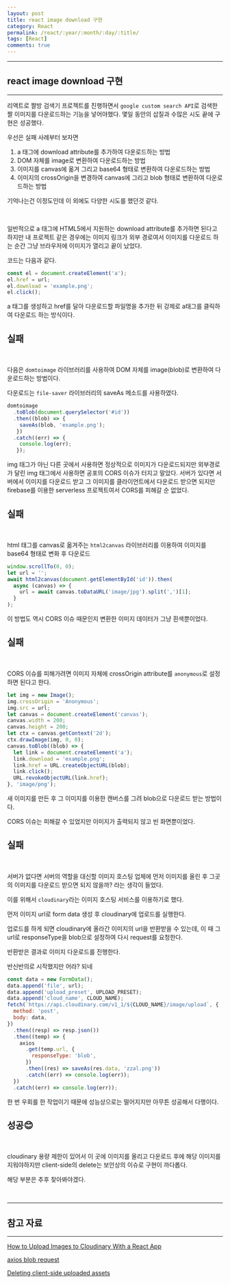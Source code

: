 ```yaml
---
layout: post
title: react image download 구현
category: React
permalink: /react/:year/:month/:day/:title/
tags: [React]
comments: true
---
```


---

## react image download 구현

---

리액트로 짤방 검색기 프로젝트를 진행하면서 `google custom search API`로 검색한 짤 이미지를 다운로드하는 기능을 넣어야했다. 몇일 동안의 삽질과 수많은 시도 끝에 구현은 성공했다.

우선은 실패 사례부터 보자면  

1. a 태그에 download attribute를 추가하여 다운로드하는 방법
2. DOM 자체를 image로 변환하여 다운로드하는 방법
3. 이미지를 canvas에 옮겨 그리고 base64 형태로 변환하여 다운로드하는 방법
4. 이미지의 crossOrigin을 변경하여 canvas에 그리고 blob 형태로 변환하여 다운로드하는 방법

기억나는건 이정도인데 이 외에도 다양한 시도를 했던것 같다.

<br>

일반적으로 a 태그에 HTML5에서 지원하는 download attribute를 추가하면 된다고 하지만 내 프로젝트 같은 경우에는 이미지 링크가 외부 경로여서 이미지를 다운로드 하는 순간 그냥 브라우저에 이미지가 열리고 끝이 났었다.

코드는 다음과 같다.

```javascript
const el = document.createElement('a');
el.href = url;
el.download = 'example.png';
el.click();
```

a 태그를 생성하고 href를 달아 다운로드할 파일명을 추가한 뒤 강제로 a태그를 클릭하여 다운로드 하는 방식이다.

## 실패

<br>

다음은 `domtoimage` 라이브러리를 사용하여 DOM 자체를 image(blob)로 변환하여 다운로드하는 방법이다.

다운로드는 `file-saver` 라이브러리의 saveAs 메소드를 사용하였다.

```javascript
domtoimage
  .toBlob(document.querySelector('#id'))
  .then((blob) => {
    saveAs(blob, 'example.png');
   })
  .catch((err) => {
    console.log(err);
   });
```

img 태그가 아닌 다른 곳에서 사용하면 정상적으로 이미지가 다운로드되지만 외부경로가 달린 img 태그에서 사용하면 공포의 CORS 이슈가 터지고 말았다. 서버가 있다면 서버에서 이미지를 다운로드 받고 그 이미지를 클라이언트에서 다운로드 받으면 되지만 firebase를 이용한 serverless 프로젝트여서 CORS를 피해갈 순 없었다.

## 실패

<br>

html 태그를 canvas로 옮겨주는 `html2canvas` 라이브러리를 이용하여 이미지를 base64 형태로 변화 후 다운로드

```javascript
window.scrollTo(0, 0);
let url = '';
await html2canvas(document.getElementById('id')).then(
  async (canvas) => {
    url = await canvas.toDataURL('image/jpg').split(',')[1];
  }
);
```

이 방법도 역시 CORS 이슈 때문인지 변환한 이미지 데이터가 그냥 흰색뿐이었다.

## 실패

<br>

CORS 이슈를 피해가려면 이미지 자체에 crossOrigin attribute를 `anonymous`로 설정하면 된다고 한다.

```javascript
let img = new Image();
img.crossOrigin = 'Anonymous';
img.src = url;
let canvas = document.createElement('canvas');
canvas.width = 200;
canvas.height = 200;
let ctx = canvas.getContext('2d');
ctx.drawImage(img, 0, 0);
canvas.toBlob((blob) => {
  let link = document.createElement('a');
  link.download = 'example.png';
  link.href = URL.createObjectURL(blob);
  link.click();
  URL.revokeObjectURL(link.href);
}, 'image/png');
```

새 이미지를 만든 후 그 이미지를 이용한 캔버스를 그려 blob으로 다운로드 받는 방법이다.

CORS 이슈는 피해갈 수 있었지만 이미지가 출력되지 않고 빈 화면뿐이었다.

## 실패

<br>

서버가 없다면 서버의 역할을 대신할 이미지 호스팅 업체에 먼저 이미지를 올린 후 그곳의 이미지를 다운로드 받으면 되지 않을까? 라는 생각이 들었다.

이를 위해서 `cloudinary`라는 이미지 호스팅 서비스를 이용하기로 했다.

먼저 이미지 url로 form data 생성 후 cloudinary에 업로드를 실행한다.

업로드를 하게 되면 cloudinary에 올라간 이미지의 url을 반환받을 수 있는데, 이 때 그 url로 responseType을 blob으로 설정하여 다시 request를 요청한다. 

반환받은 결과로 이미지 다운로드를 진행한다.

반신반의로 시작했지만 어라? 되네

```javascript
const data = new FormData();
data.append('file', url);
data.append('upload_preset', UPLOAD_PRESET);
data.append('cloud_name', CLOUD_NAME);
fetch(`https://api.cloudinary.com/v1_1/${CLOUD_NAME}/image/upload`, {
  method: 'post',
  body: data,
})
  .then((resp) => resp.json())
  .then((temp) => {
    axios
      .get(temp.url, {
        responseType: 'blob',
      })
      .then((res) => saveAs(res.data, 'zzal.png'))
      .catch((err) => console.log(err));
  })
  .catch((err) => console.log(err));
```

한 번 우회를 한 작업이기 때문에 성능상으로는 떨어지지만 아무튼 성공해서 다행이다.

## 성공😊

<br>

cloudinary 용량 제한이 있어서 이 곳에 이미지를 올리고 다운로드 후에 해당 이미지를 지워야하지만 client-side의 delete는 보안상의 이슈로 구현이 까다롭다.

해당 부분은 추후 찾아봐야겠다.

<br>

---

## 참고 자료

---

[How to Upload Images to Cloudinary With a React App](https://medium.com/geekculture/how-to-upload-images-to-cloudinary-with-a-react-app-f0dcc357999c)

[axios blob request](https://codesandbox.io/s/confident-monad-pc6l9?file=/src/App.js:76-92)

[Deleting client-side uploaded assets](https://cloudinary.com/documentation/upload_images#deleting_client_side_uploaded_assets)
